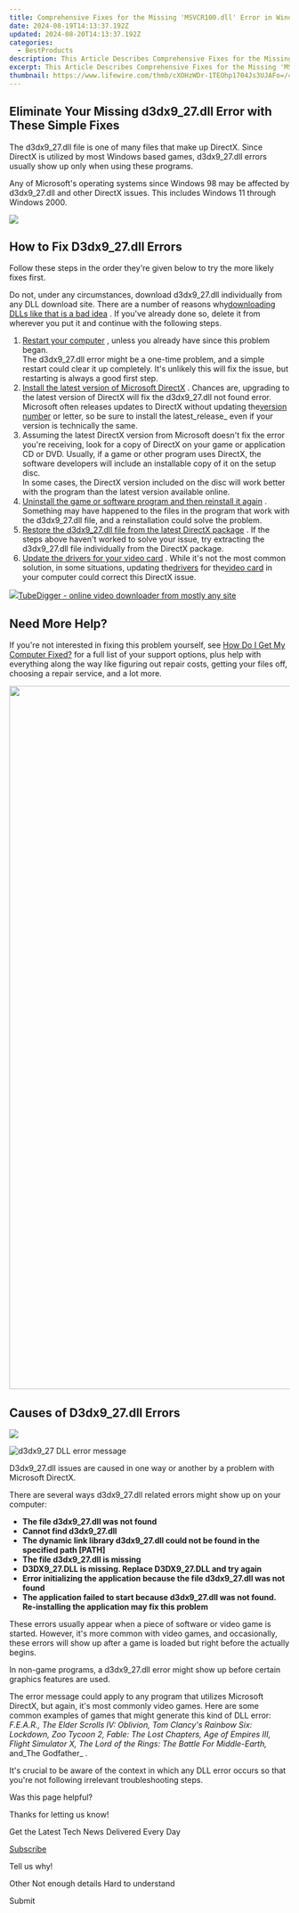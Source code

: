 ```yaml
---
title: Comprehensive Fixes for the Missing 'MSVCR100.dll' Error in Windows
date: 2024-08-19T14:13:37.192Z
updated: 2024-08-20T14:13:37.192Z
categories:
  - BestProducts
description: This Article Describes Comprehensive Fixes for the Missing 'MSVCR100.dll' Error in Windows
excerpt: This Article Describes Comprehensive Fixes for the Missing 'MSVCR100.dll' Error in Windows
thumbnail: https://www.lifewire.com/thmb/cXOHzWDr-1TEOhp1704Js3UJAFo=/400x300/filters:no_upscale():max_bytes(150000):strip_icc():format(webp)/msvcr100-error-message-f3d10a5efdb44e86bb42c8121aa29b45.png
---
```


## Eliminate Your Missing d3dx9_27.dll Error with These Simple Fixes
 The d3dx9\_27.dll file is one of many files that make up DirectX. Since DirectX is utilized by most Windows based games, d3dx9\_27.dll errors usually show up only when using these programs.

 Any of Microsoft's operating systems since Windows 98 may be affected by d3dx9\_27.dll and other DirectX issues. This includes Windows 11 through Windows 2000.

<!-- affiliate ads begin -->
<a href="https://secure.2checkout.com/order/checkout.php?PRODS=37100474&QTY=1&AFFILIATE=108875&CART=1"><img src="https://awario.com/images/pages/index/img-platform-ui-1280@1x.avif" border="0"></a>
<!-- affiliate ads end -->
## How to Fix D3dx9\_27.dll Errors

 Follow these steps in the order they're given below to try the more likely fixes first.

 Do not, under any circumstances, download d3dx9\_27.dll individually from any DLL download site. There are a number of reasons why[downloading DLLs like that is a bad idea](https://www.lifewire.com/important-reasons-not-to-download-dll-files-2624455) . If you've already done so, delete it from wherever you put it and continue with the following steps.

1. [Restart your computer](https://www.lifewire.com/how-to-reboot-a-computer-2624568) , unless you already have since this problem began.  
 The d3dx9\_27.dll error might be a one-time problem, and a simple restart could clear it up completely. It's unlikely this will fix the issue, but restarting is always a good first step.
2. [Install the latest version of Microsoft DirectX](https://www.lifewire.com/how-to-download-install-directx-2624489) . Chances are, upgrading to the latest version of DirectX will fix the d3dx9\_27.dll not found error.  
 Microsoft often releases updates to DirectX without updating the[version number](https://www.lifewire.com/version-number-2626043) or letter, so be sure to install the latest_release_ even if your version is technically the same.
3. Assuming the latest DirectX version from Microsoft doesn't fix the error you're receiving, look for a copy of DirectX on your game or application CD or DVD. Usually, if a game or other program uses DirectX, the software developers will include an installable copy of it on the setup disc.  
 In some cases, the DirectX version included on the disc will work better with the program than the latest version available online.
4. [Uninstall the game or software program and then reinstall it again](https://www.lifewire.com/what-is-the-proper-way-to-reinstall-a-software-program-2624478) . Something may have happened to the files in the program that work with the d3dx9\_27.dll file, and a reinstallation could solve the problem.
5. [Restore the d3dx9_27.dll file from the latest DirectX package](https://www.lifewire.com/how-to-restore-a-missing-directx-dll-file-2624516) . If the steps above haven't worked to solve your issue, try extracting the d3dx9\_27.dll file individually from the DirectX package.
6. [Update the drivers for your video card](https://www.lifewire.com/how-to-update-drivers-in-windows-2619214) . While it's not the most common solution, in some situations, updating the[drivers](https://www.lifewire.com/what-is-a-device-driver-2625796) for the[video card](https://www.lifewire.com/what-is-a-video-card-2618161) in your computer could correct this DirectX issue.

<!-- affiliate ads begin -->
<a href="https://secure.2checkout.com/order/checkout.php?PRODS=4572700&QTY=1&AFFILIATE=108875&CART=1"><img src="	https://www.tubedigger.com/wp-content/uploads/2020/08/tubedigger-software-new.png" border="0">TubeDigger - online video downloader from mostly any site</a>
<!-- affiliate ads end -->
## Need More Help?

 If you're not interested in fixing this problem yourself, see [How Do I Get My Computer Fixed?](https://www.lifewire.com/how-do-i-get-my-computer-fixed-2625167) for a full list of your support options, plus help with everything along the way like figuring out repair costs, getting your files off, choosing a repair service, and a lot more.

<!-- affiliate ads begin -->
<a href="https://twopages.pxf.io/c/5597632/1873313/18544" target="_top" id="1873313"><img src="//a.impactradius-go.com/display-ad/18544-1873313" border="0" alt="" width="1080" height="1263"/></a><img height="0" width="0" src="https://imp.pxf.io/i/5597632/1873313/18544" style="position:absolute;visibility:hidden;" border="0" />
<!-- affiliate ads end -->
## Causes of D3dx9\_27.dll Errors

<!-- affiliate ads begin -->
<a href="https://store.movavi.com/affiliate.php?ACCOUNT=MOVAVI&AFFILIATE=108875&PATH=https%3A%2F%2Fwww.movavi.com%3FAFFILIATE%3D108875%26RESOURCE%3DMovavi%2BVideo%2BEditor%2Bbox"><img src="https://mcusercontent.com/0885a03ded3d480dca9287f12/images/6d3207fd-9f15-4c21-f0ad-59c68e6a7e2a.png" border="0"></a>
<!-- affiliate ads end -->
![d3dx9_27 DLL error message](https://www.lifewire.com/thmb/hYEvQWNJkz2u3e_fzd5kJf8ULvA=/1500x0/filters:no_upscale():max_bytes(150000):strip_icc():format(webp)/d3dx9_27-dll-error-message-59a02e0c03f4020011041a16.png)

 D3dx9\_27.dll issues are caused in one way or another by a problem with Microsoft DirectX.

 There are several ways d3dx9\_27.dll related errors might show up on your computer:

* **The file d3dx9\_27.dll was not found**
* **Cannot find d3dx9\_27.dll**
* **The dynamic link library d3dx9\_27.dll could not be found in the specified path \[PATH\]**
* **The file d3dx9\_27.dll is missing**
* **D3DX9\_27.DLL is missing. Replace D3DX9\_27.DLL and try again**
* **Error initializing the application because the file d3dx9\_27.dll was not found**
* **The application failed to start because d3dx9\_27.dll was not found. Re-installing the application may fix this problem**

 These errors usually appear when a piece of software or video game is started. However, it's more common with video games, and occasionally, these errors will show up after a game is loaded but right before the actually begins.

 In non-game programs, a d3dx9\_27.dll error might show up before certain graphics features are used.

 The error message could apply to any program that utilizes Microsoft DirectX, but again, it's most commonly video games. Here are some common examples of games that might generate this kind of DLL error: _F.E.A.R., The Elder Scrolls IV: Oblivion, Tom Clancy's Rainbow Six: Lockdown, Zoo Tycoon 2, Fable: The Lost Chapters, Age of Empires III, Flight Simulator X, The Lord of the Rings: The Battle For Middle-Earth,_ and_The Godfather_ .

 It's crucial to be aware of the context in which any DLL error occurs so that you're not following irrelevant troubleshooting steps.

Was this page helpful?

Thanks for letting us know!

 Get the Latest Tech News Delivered Every Day

[Subscribe](https://www.lifewire.com/#)

Tell us why!

 Other  Not enough details  Hard to understand

 Submit

<ins class="adsbygoogle"
     style="display:block"
     data-ad-format="autorelaxed"
     data-ad-client="ca-pub-7571918770474297"
     data-ad-slot="1223367746"></ins>



<ins class="adsbygoogle"
     style="display:block"
     data-ad-client="ca-pub-7571918770474297"
     data-ad-slot="8358498916"
     data-ad-format="auto"
     data-full-width-responsive="true"></ins>


